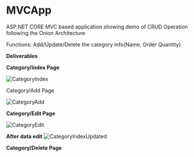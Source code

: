 # MVCApp
ASP.NET CORE MVC based application showing demo of CRUD Operation following the Onion Architecture

Functions: Add/Update/Delete the category info(Name, Order Quantity)

**Deliverables**

**Category/Index Page**

![CategoryIndex](https://user-images.githubusercontent.com/12298173/161043317-a854c8c6-37f3-4034-b9e3-a55205026a43.png)

Category/Add Page

![CategoryAdd](https://user-images.githubusercontent.com/12298173/161043489-6573fd70-bbcc-4452-b22b-c13deb2ae7ce.png)

**Category/Edit Page**

![CategoryEdit](https://user-images.githubusercontent.com/12298173/161043382-bb77c71d-0666-459a-a1e1-e15e2cd4a9ff.png)

**After data edit**
![CategoryIndexUpdated](https://user-images.githubusercontent.com/12298173/161044040-6bad50db-8397-4b8a-9a55-4f7ea5a61f02.png)

**Category/Delete Page**
